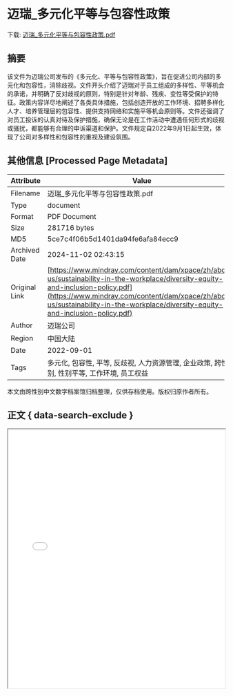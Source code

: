 # 迈瑞_多元化平等与包容性政策

<!-- tcd_download_link -->
下载: <a href="../迈瑞_多元化平等与包容性政策.pdf" download>迈瑞_多元化平等与包容性政策.pdf</a>
<!-- tcd_download_link_end -->

## 摘要

<!-- tcd_abstract -->
该文件为迈瑞公司发布的《多元化、平等与包容性政策》，旨在促进公司内部的多元化和包容性，消除歧视。文件开头介绍了迈瑞对于员工组成的多样性、平等机会的承诺，并明确了反对歧视的原则，特别是针对年龄、残疾、变性等受保护的特征。政策内容详尽地阐述了各类具体措施，包括创造开放的工作环境、招聘多样化人才、培养管理层的包容性、提供支持网络和实施平等机会原则等。文件还强调了对员工投诉的认真对待及保护措施，确保无论是在工作活动中遭遇任何形式的歧视或骚扰，都能够有合理的申诉渠道和保护。文件规定自2022年9月1日起生效，体现了公司对多样性和包容性的重视及建设氛围。

<!-- tcd_abstract_end -->

## 其他信息 [Processed Page Metadata]

| Attribute       | Value                                  |
|-----------------|----------------------------------------|
| Filename        | 迈瑞_多元化平等与包容性政策.pdf                             |
| Type            | document                                 |
| Format          | PDF Document                               |
| Size            | 281716 bytes                           |
| MD5             | 5ce7c4f06b5d1401da94fe6afa84ecc9                                  |
| Archived Date   | 2024-11-02 02:43:15                             |
| Original Link   | [https://www.mindray.com/content/dam/xpace/zh/about-us/sustainability-in-the-workplace/diversity-equity-and-inclusion-policy.pdf](https://www.mindray.com/content/dam/xpace/zh/about-us/sustainability-in-the-workplace/diversity-equity-and-inclusion-policy.pdf)                         |
| Author          | 迈瑞公司                               |
| Region          | 中国大陆                               |
| Date            | 2022-09-01                                 |
| Tags            | 多元化, 包容性, 平等, 反歧视, 人力资源管理, 企业政策, 跨性别, 性别平等, 工作环境, 员工权益                                 |

本文由跨性别中文数字档案馆归档整理，仅供存档使用。版权归原作者所有。


## 正文 { data-search-exclude }

<!-- tcd_main_text -->
<iframe src="../迈瑞_多元化平等与包容性政策.pdf" width="100%" height="600px">
    <p>无法显示PDF，请下载查看。</p>
</iframe>
<!-- tcd_main_text_end -->

